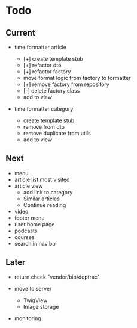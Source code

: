 # Todo

## Current

- time formatter article
  - [+] create template stub
  - [+] refactor dto
  - [+] refactor factory
  - move format logic from factory to formatter
  - [+] remove factory from repository
  - [-] delete factory class
  - add to view

- time formatter category
  - create template stub
  - remove from dto
  - remove duplicate from utils
  - add to view

## Next

- menu
- article list most visited
- article view
  - add link to category
  - Similar articles
  - Continue reading
- video
- footer menu
- user home page
- podcasts
- courses
- search in nav bar

## Later

- return check "vendor/bin/deptrac"

- move to server
  - TwigView
  - Image storage

- monitoring
